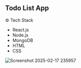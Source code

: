 ## Todo List App

⚙️ Tech Stack
  - React.js
  - Node.js
  - MongoDB
  - HTML
  - CSS


![Screenshot 2025-02-17 235957](https://github.com/user-attachments/assets/07d5bbfa-0cb4-4c5a-8e6c-7333933743b2)

 
